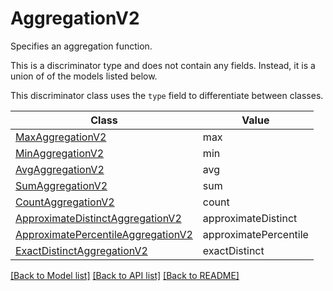 # AggregationV2

Specifies an aggregation function.

This is a discriminator type and does not contain any fields. Instead, it is a union
of of the models listed below.

This discriminator class uses the `type` field to differentiate between classes.

| Class | Value
| ------------ | -------------
[MaxAggregationV2](MaxAggregationV2.md) | max
[MinAggregationV2](MinAggregationV2.md) | min
[AvgAggregationV2](AvgAggregationV2.md) | avg
[SumAggregationV2](SumAggregationV2.md) | sum
[CountAggregationV2](CountAggregationV2.md) | count
[ApproximateDistinctAggregationV2](ApproximateDistinctAggregationV2.md) | approximateDistinct
[ApproximatePercentileAggregationV2](ApproximatePercentileAggregationV2.md) | approximatePercentile
[ExactDistinctAggregationV2](ExactDistinctAggregationV2.md) | exactDistinct


[[Back to Model list]](../../../README.md#models-v1-link) [[Back to API list]](../../../README.md#apis-v1-link) [[Back to README]](../../../README.md)
